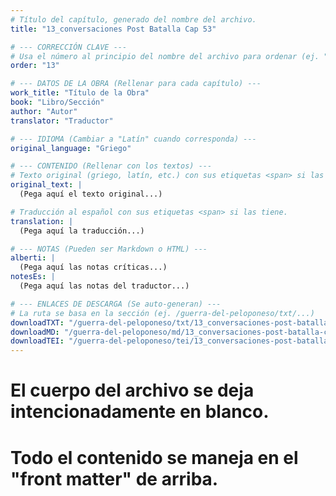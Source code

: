 ```yaml
---
# Título del capítulo, generado del nombre del archivo.
title: "13_conversaciones Post Batalla Cap 53"

# --- CORRECCIÓN CLAVE ---
# Usa el número al principio del nombre del archivo para ordenar (ej. "05" de "05_conflicto...")
order: "13"

# --- DATOS DE LA OBRA (Rellenar para cada capítulo) ---
work_title: "Título de la Obra"
book: "Libro/Sección"
author: "Autor"
translator: "Traductor"

# --- IDIOMA (Cambiar a "Latín" cuando corresponda) ---
original_language: "Griego"

# --- CONTENIDO (Rellenar con los textos) ---
# Texto original (griego, latín, etc.) con sus etiquetas <span> si las tiene.
original_text: |
  (Pega aquí el texto original...)

# Traducción al español con sus etiquetas <span> si las tiene.
translation: |
  (Pega aquí la traducción...)

# --- NOTAS (Pueden ser Markdown o HTML) ---
alberti: |
  (Pega aquí las notas críticas...)
notesEs: |
  (Pega aquí las notas del traductor...)

# --- ENLACES DE DESCARGA (Se auto-generan) ---
# La ruta se basa en la sección (ej. /guerra-del-peloponeso/txt/...)
downloadTXT: "/guerra-del-peloponeso/txt/13_conversaciones-post-batalla-cap-53.txt"
downloadMD: "/guerra-del-peloponeso/md/13_conversaciones-post-batalla-cap-53.md"
downloadTEI: "/guerra-del-peloponeso/tei/13_conversaciones-post-batalla-cap-53.xml"
---
```

# El cuerpo del archivo se deja intencionadamente en blanco.
# Todo el contenido se maneja en el "front matter" de arriba.